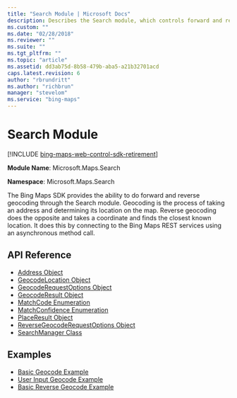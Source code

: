 ```yaml
---
title: "Search Module | Microsoft Docs"
description: Describes the Search module, which controls forward and reverse geocoding functionality, and provides links to API references and examples.
ms.custom: ""
ms.date: "02/28/2018"
ms.reviewer: ""
ms.suite: ""
ms.tgt_pltfrm: ""
ms.topic: "article"
ms.assetid: dd3ab75d-8b58-479b-aba5-a21b32701acd
caps.latest.revision: 6
author: "rbrundritt"
ms.author: "richbrun"
manager: "stevelom"
ms.service: "bing-maps"
---
```


# Search Module

[!INCLUDE [bing-maps-web-control-sdk-retirement](../../includes/bing-maps-web-control-sdk-retirement.md)]

**Module Name**: Microsoft.Maps.Search

**Namespace**: Microsoft.Maps.Search

The Bing Maps SDK provides the ability to do forward and reverse geocoding through the Search module. Geocoding is the process of taking an address and determining its location on the map. Reverse geocoding does the opposite and takes a coordinate and finds the closest known location. It does this by connecting to the Bing Maps REST services using an asynchronous method call. 

## API Reference

* [Address Object](../autosuggest-module/address-object.md)
* [GeocodeLocation Object](geocodelocation-object.md)
* [GeocodeRequestOptions Object](geocoderequestoptions-object.md)
* [GeocodeResult Object](geocoderesult-object.md)
* [MatchCode Enumeration](matchcode-enumeration.md)
* [MatchConfidence Enumeration](matchconfidence-enumeration.md)
* [PlaceResult Object](placeresult-object.md)
* [ReverseGeocodeRequestOptions Object](reversegeocoderequestoptions-object.md)
* [SearchManager Class](searchmanager-class.md)
 
## Examples

  * [Basic Geocode Example](../../map-control-concepts/search-module-examples/basic-geocode-example.md)
  * [User Input Geocode Example](../../map-control-concepts/search-module-examples/user-input-geocode-example.md)
  * [Basic Reverse Geocode Example](../../map-control-concepts/search-module-examples/basic-reverse-geocode-example.md)
  